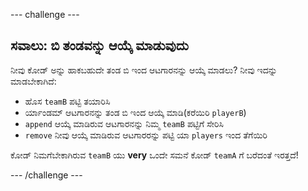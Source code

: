 \--- challenge \---

## ಸವಾಲು: ಬಿ ತಂಡವನ್ನು ಆಯ್ಕೆ ಮಾಡುವುದು

ನೀವು ಕೋಡ್ ಅನ್ನು ಹಾಕಬಹುದೇ ತಂಡ ಬಿ ಇಂದ ಆಟಗಾರನನ್ನು ಆಯ್ಕೆ ಮಾಡಲು? ನೀವು ಇದನ್ನು ಮಾಡಬೇಕಾಗಿದೆ:

+ ಹೊಸ `teamB` ಪಟ್ಟಿ ತಯಾರಿಸಿ
+ ರ್ಯಾಂಡಮ್ ಆಟಗಾರನನ್ನು ತಂಡ ಬಿ ಇಂದ ಆಯ್ಕೆ ಮಾಡಿ(ಕರೆಯಿರಿ `playerB`)
+ `append` ಆಯ್ಕೆ ಮಾಡಿರುವ ಆಟಗಾರನನ್ನು ನಿಮ್ಮ `teamB` ಪಟ್ಟಿಗೆ ಸೇರಿಸಿ
+ `remove` ನೀವು ಆಯ್ಕೆ ಮಾಡಿರುವ ಆಟಗಾರರನ್ನು ಪಟ್ಟಿ ಯಾ `players` ಇಂದ ತೆಗೆಯಿರಿ

ಕೋಡ್ ನಿಮಗೆಬೇಕಾಗಿರುವ `teamB` ಯು **very** ಒಂದೇ ಸಮನೆ ಕೋಡ್ `teamA` ಗೆ ಬರೆದಂತೆ ಇರತ್ತದೆ!

\--- /challenge \---